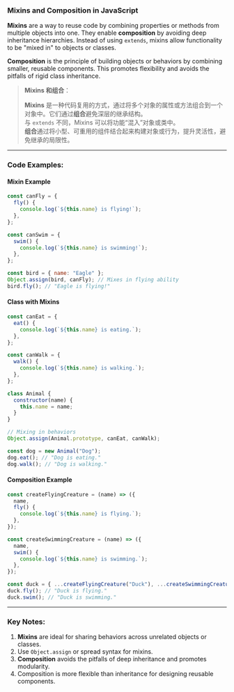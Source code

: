 ### Mixins and Composition in JavaScript

<audio src="C:\Users\10691\Downloads\__Mixins__ are .mp3"></audio>

**Mixins** are a way to reuse code by combining properties or methods from multiple objects into one. They enable **composition** by avoiding deep inheritance hierarchies. Instead of using `extends`, mixins allow functionality to be "mixed in" to objects or classes.

**Composition** is the principle of building objects or behaviors by combining smaller, reusable components. This promotes flexibility and avoids the pitfalls of rigid class inheritance.

> **Mixins 和组合**：
>
> <audio src="C:\Users\10691\Downloads\Mixins 是一种代码复用的.mp3"></audio>
>
> **Mixins** 是一种代码复用的方式，通过将多个对象的属性或方法组合到一个对象中。它们通过**组合**避免深层的继承结构。  
> 与 `extends` 不同，Mixins 可以将功能“混入”对象或类中。  
> **组合**通过将小型、可重用的组件结合起来构建对象或行为，提升灵活性，避免继承的局限性。

---

### Code Examples:

<audio src="C:\Users\10691\Downloads\这段代码展示了 JavaScr (14).mp3"></audio>

#### **Mixin Example**
```javascript
const canFly = {
  fly() {
    console.log(`${this.name} is flying!`);
  },
};

const canSwim = {
  swim() {
    console.log(`${this.name} is swimming!`);
  },
};

const bird = { name: "Eagle" };
Object.assign(bird, canFly); // Mixes in flying ability
bird.fly(); // "Eagle is flying!"
```

#### **Class with Mixins**
```javascript
const canEat = {
  eat() {
    console.log(`${this.name} is eating.`);
  },
};

const canWalk = {
  walk() {
    console.log(`${this.name} is walking.`);
  },
};

class Animal {
  constructor(name) {
    this.name = name;
  }
}

// Mixing in behaviors
Object.assign(Animal.prototype, canEat, canWalk);

const dog = new Animal("Dog");
dog.eat(); // "Dog is eating."
dog.walk(); // "Dog is walking."
```

#### **Composition Example**
```javascript
const createFlyingCreature = (name) => ({
  name,
  fly() {
    console.log(`${this.name} is flying.`);
  },
});

const createSwimmingCreature = (name) => ({
  name,
  swim() {
    console.log(`${this.name} is swimming.`);
  },
});

const duck = { ...createFlyingCreature("Duck"), ...createSwimmingCreature("Duck") };
duck.fly(); // "Duck is flying."
duck.swim(); // "Duck is swimming."
```

---

### Key Notes:
1. **Mixins** are ideal for sharing behaviors across unrelated objects or classes.  
2. Use `Object.assign` or spread syntax for mixins.  
3. **Composition** avoids the pitfalls of deep inheritance and promotes modularity.  
4. Composition is more flexible than inheritance for designing reusable components.
